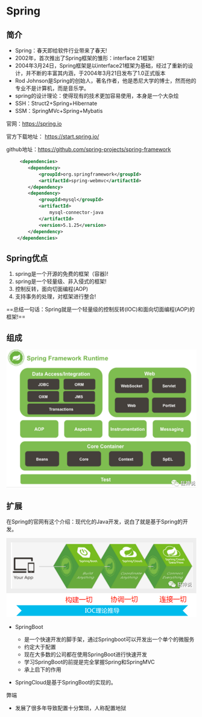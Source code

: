 # Spring

## 简介

- Spring：春天即给软件行业带来了春天!
- 2002年，首次推出了Spring框架的雏形：interface 21框架!
- 2004年3月24日，Spring框架是以interface21框架为基础，经过了重新的设计，并不断的丰富其内涵，于2004年3月21日发布了1.0正式版本
- Rod Johnson是Spring的创始人，著名作者，他是悉尼大学的博士，然而他的专业不是计算机，而是音乐学。
- spring的设计理论：使得现有的技术更加容易使用，本身是一个大杂烩
- SSH：Struct2+Spring+Hibernate
- SSM：SpringMVc+Spring+Mybatis

官网：https://spring.io

官方下载地址： https://start.spring.io/

github地址：https://github.com/spring-projects/spring-framework

```xml
     <dependencies>
        <dependency>
            <groupId>org.springframework</groupId>
            <artifactId>spring-webmvc</artifactId>
        </dependency>
        <dependency>
            <groupId>mysql</groupId>
            <artifactId>
                mysql-connector-java
            </artifactId>
            <version>5.1.25</version>
        </dependency> 
    </dependencies>
```

## Spring优点

1. spring是一个开源的免费的框架（容器)!
2. spring是一个轻量级、非入侵式的框架!
3. 控制反转，面向切面编程(AOP)
4. 支持事务的处理，对框架进行整合!


==总结一句话：Spring就是一个轻量级的控制反转(IOC)和面向切面编程(AOP)的框架!==


## 组成

![](images/2020-09-01-11-59-43.png)


## 扩展

在Spring的官网有这个介绍：现代化的Java开发，说白了就是基于Spring的开发。

![](images/2020-09-01-12-02-50.png)

- SpringBoot 
    - 是一个快速开发的脚手架，通过Springboot可以开发出一个单个的微服务
    - 约定大于配置
    - 现在大多数的公司都在使用SpringBoot进行快速开发
    - 学习SpringBoot的前提是完全掌握Spring和SpringMVC
    - 承上启下的作用

- SpringCloud是基于SpringBoot的实现的。

弊端
- 发展了很多年导致配置十分繁琐，人称配置地狱













